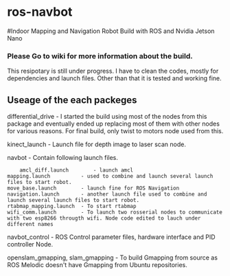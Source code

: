 # ros-navbot
#Indoor Mapping and Navigation Robot Build with ROS and Nvidia Jetson Nano

### Please Go to wiki for more information about the build.

This resipotary is still under progress. I have to clean the codes, mostly for dependencies and launch files. Other than that it is tested and working fine. 

## Useage of the each packeges


differential_drive - I started the build using most of the nodes from this package and eventually ended up replacing most of them with other nodes for various reasons. For final build, only twist to motors node used from this.

kinect_launch - Launch file for depth image to laser scan node.

navbot - Contain following launch files.

        amcl_diff.launch        - launch amcl
	mapping.launch 	        - used to combine and launch several launch files to start robot.
	move_base.launch        - launch fine for ROS Navigation
	navigation.launch       - another launch file used to combine and launch several launch files to start robot. 
	rtabmap_mapping.launch  - To start rtabmap
	wifi_comm.launch        - To launch two rosserial nodes to communicate with two esp8266 througth wifi. Node code edited to lauch under different names
  
  navbot_control          - ROS Control parameter files, hardware interface and PID controller Node.
  
  openslam_gmapping,
  slam_gmapping           - To build Gmapping from source as ROS Melodic doesn't have Gmapping from Ubuntu repositories.
